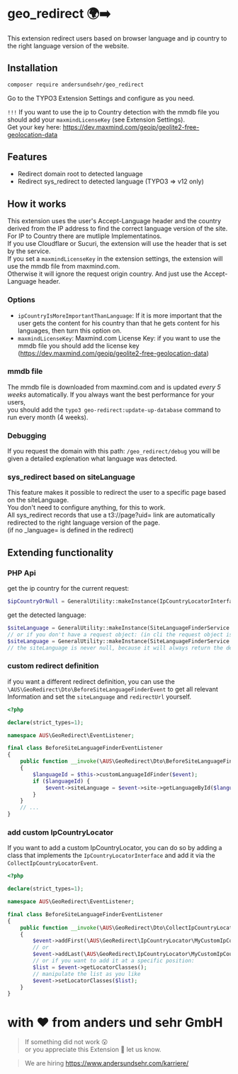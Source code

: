 # geo_redirect 🌍➡️

This extension redirect users based on browser language and ip country to the right language version of the website.

## Installation

```bash
composer require andersundsehr/geo_redirect
```

Go to the TYPO3 Extension Settings and configure as you need.

`!!!` If you want to use the ip to Country detection with the mmdb file you should add your `maxmindLicenseKey` (see Extension Settings).  
Get your key here: https://dev.maxmind.com/geoip/geolite2-free-geolocation-data

## Features

- Redirect domain root to detected language
- Redirect sys_redirect to detected language (TYPO3 => v12 only)

## How it works

This extension uses the user's Accept-Language header and the country derived from the IP address to find the correct language version of the site.  
For IP to Country there are mutliple Implementatinos.  
If you use Cloudflare or Sucuri, the extension will use the header that is set by the service.  
If you set a `maxmindLicenseKey` in the extension settings, the extension will use the mmdb file from maxmind.com.  
Otherwise it will ignore the request origin country. And just use the Accept-Language header.

### Options

- `ipCountryIsMoreImportantThanLanguage`: If it is more important that the user gets the content for his country than that he gets content for his languages, then turn this option on.
- `maxmindLicenseKey`: Maxmind.com License Key: if you want to use the mmdb file you should add the license key (https://dev.maxmind.com/geoip/geolite2-free-geolocation-data)

### mmdb file

The mmdb file is downloaded from maxmind.com and is updated *every 5 weeks* automatically.
If you always want the best performance for your users,  
you should add the `typo3 geo-redirect:update-up-database` command to run every month (4 weeks).

### Debugging

If you request the domain with this path: `/geo_redirect/debug` you will be given a detailed explenation what language was detected.

### sys_redirect based on siteLanguage

This feature makes it possible to redirect the user to a specific page based on the siteLanguage.  
You don't need to configure anything, for this to work.  
All sys_redirect records that use a t3://page?uid= link are automatically redirected to the right language version of the page.  
(if no _language= is defined in the redirect)


## Extending functionality

### PHP Api

get the ip country for the current request:
````php
$ipCountryOrNull = GeneralUtility::makeInstance(IpCountryLocatorInterface::class)->getIpCountry();
````

get the detected language:
````php
$siteLanguage = GeneralUtility::makeInstance(SiteLanguageFinderService::class)->findByRequest($request);
// or if you don't have a request object: (in cli the request object is required)
$siteLanguage = GeneralUtility::makeInstance(SiteLanguageFinderService::class)->findByRequest();
// the siteLanguage is never null, because it will always return the default language
````

### custom redirect definition

if you want a different redirect definition, you can use the `\AUS\GeoRedirect\Dto\BeforeSiteLanguageFinderEvent` to get all relevant Information and set the `siteLanguage` and `redirectUrl` yourself.

```php
<?php

declare(strict_types=1);

namespace AUS\GeoRedirect\EventListener;

final class BeforeSiteLanguageFinderEventListener
{
    public function __invoke(\AUS\GeoRedirect\Dto\BeforeSiteLanguageFinderEvent $event): void
    {
        $languageId = $this->customLanguageIdFinder($event);
        if ($languageId) {
            $event->siteLanguage = $event->site->getLanguageById($languageId);
        }
    }
    // ...
}
```

### add custom IpCountryLocator

If you want to add a custom IpCountryLocator, you can do so by adding a class that implements the `IpCountryLocatorInterface` and add it via the `CollectIpCountryLocatorEvent`.

```php
<?php

declare(strict_types=1);

namespace AUS\GeoRedirect\EventListener;

final class BeforeSiteLanguageFinderEventListener
{
    public function __invoke(\AUS\GeoRedirect\Dto\CollectIpCountryLocatorEvent $event): void
    {
        $event->addFirst(\AUS\GeoRedirect\IpCountryLocator\MyCustomIpCountryLocator::class);
        // or
        $event->addLast(\AUS\GeoRedirect\IpCountryLocator\MyCustomIpCountryLocator::class);
        // or if you want to add it at a specific position:
        $list = $event->getLocatorClasses();
        // manipulate the list as you like
        $event->setLocatorClasses($list);
    }
}
```

# with ♥️ from anders und sehr GmbH

> If something did not work 😮  
> or you appreciate this Extension 🥰 let us know.

> We are hiring https://www.andersundsehr.com/karriere/

